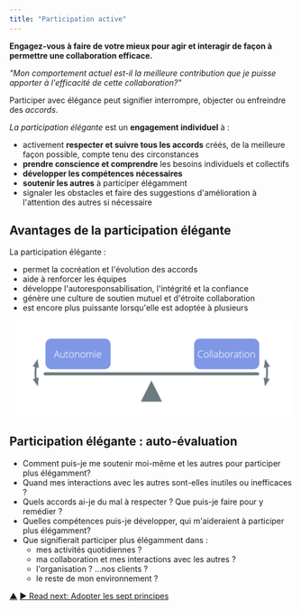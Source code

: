 ```yaml
---
title: "Participation active"
---
```



<strong>Engagez-vous à faire de votre mieux pour agir et interagir de façon à permettre une collaboration efficace.</strong>

*"Mon comportement actuel est-il la meilleure contribution que je puisse apporter à l'efficacité de cette collaboration?"*

Participer avec élégance peut signifier interrompre, objecter ou enfreindre des <dfn data-info="Accord: Une ligne directrice, un processus ou protocole établi de le but de guider le flux de valeur.">accords</dfn>.

*La participation élégante* est un **engagement individuel** à :

- activement **respecter et suivre tous les accords** créés, de la meilleure façon possible, compte tenu des circonstances
- **prendre conscience et comprendre** les besoins individuels et collectifs
- **développer les compétences nécessaires**
- **soutenir les autres** à participer élégamment
- signaler les obstacles et faire des suggestions d'amélioration à l'attention des autres si nécessaire

## Avantages de la participation élégante

La participation élégante :

- permet la cocréation et l'évolution des accords
- aide à renforcer les équipes
- développe l'autoresponsabilisation, l'intégrité et la confiance
- génère une culture de soutien mutuel et d'étroite collaboration
- est encore plus puissante lorsqu'elle est adoptée à plusieurs

![Trouvez l'équilibre entre autonomie et collaboration par une participation élégante](img/illustrations/balance-autonomy-collaboration-alt.png)

## Participation élégante : auto-évaluation

- Comment puis-je me soutenir moi-même et les autres pour participer plus élégamment?
- Quand mes interactions avec les autres sont-elles inutiles ou inefficaces ?
- Quels accords ai-je du mal à respecter ? Que puis-je faire pour y remédier ?
- Quelles compétences puis-je développer, qui m'aideraient à participer plus élégamment?
- Que signifierait participer plus élégamment dans : 
    - mes activités quotidiennes ?
    - ma collaboration et mes interactions avec les autres ?
    - l'organisation ? ...nos clients ?
    - le reste de mon environnement ?

<div class="bottom-nav">
<a href="enablers-of-collaboration.html" title="Up: Catalyser la collaboration">▲</a> <a href="adopt-the-seven-principles.html" title="">▶ Read next: Adopter les sept principes</a>
</div>


<script type="text/javascript">
Mousetrap.bind('g n', function() {
    window.location.href = 'adopt-the-seven-principles.html';
    return false;
});
</script>

